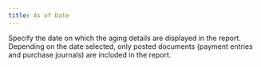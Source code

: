```yaml
---
title: As of Date
---
```



Specify the date on which the aging details are displayed in the report.  Depending on the date selected, only posted documents (payment entries  and purchase journals) are included in the report.
